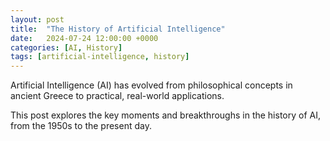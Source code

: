 ```yaml
---
layout: post
title:  "The History of Artificial Intelligence"
date:   2024-07-24 12:00:00 +0000
categories: [AI, History]
tags: [artificial-intelligence, history]
---
```


Artificial Intelligence (AI) has evolved from philosophical concepts in ancient Greece to practical, real-world applications.

<!-- more -->

This post explores the key moments and breakthroughs in the history of AI, from the 1950s to the present day.